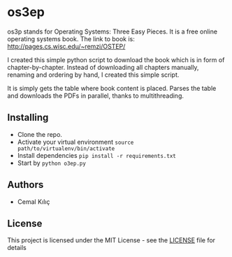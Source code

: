 # os3ep 

os3p stands for Operating Systems: Three Easy Pieces. It is a free online
operating systems book. The link to book is: http://pages.cs.wisc.edu/~remzi/OSTEP/

I created this simple python script to download the book which is in form of
chapter-by-chapter. Instead of downloading all chapters manually, renaming and
ordering by hand, I created this simple script.

It is simply gets the table where book content is placed. Parses the table and downloads the PDFs in parallel, thanks to multithreading.

## Installing

* Clone the repo.
* Activate your virtual environment ```source path/to/virtualenv/bin/activate```
* Install dependencies ```pip install -r requirements.txt```
* Start by ```python o3ep.py```


## Authors

* Cemal Kılıç

## License

This project is licensed under the MIT License - see the [LICENSE](LICENSE) file for details

